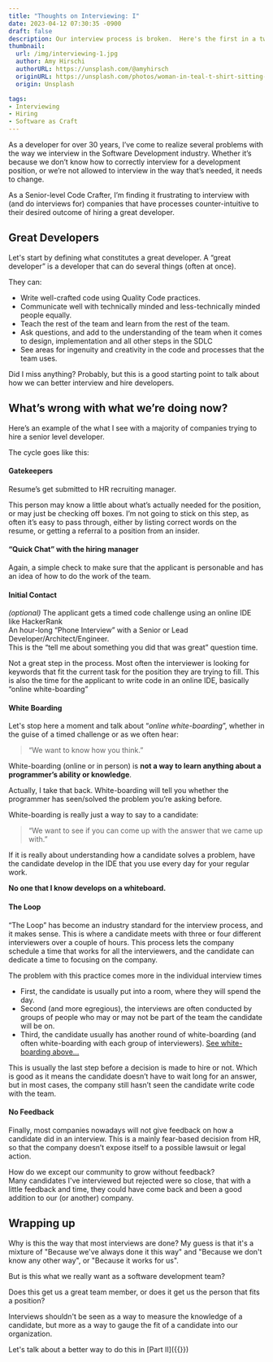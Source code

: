 ```yaml
---
title: "Thoughts on Interviewing: I"
date: 2023-04-12 07:30:35 -0900
draft: false
description: Our interview process is broken.  Here's the first in a two-part series on my observations and ideas to fix the process.
thumbnail:
  url: /img/interviewing-1.jpg
  author: Amy Hirschi
  authorURL: https://unsplash.com/@amyhirsch
  originURL: https://unsplash.com/photos/woman-in-teal-t-shirt-sitting-beside-woman-in-suit-jacket-JaoVGh5aJ3E
  origin: Unsplash

tags:
- Interviewing
- Hiring
- Software as Craft
---
```


As a developer for over 30 years, I’ve come to realize several problems with the way we interview in the Software
Development industry. Whether it’s because we don’t know how to correctly interview for a development position, or we’re
not allowed to interview in the way that’s needed, it needs to change.

As a Senior-level Code Crafter, I’m finding it frustrating to interview with (and do interviews for) companies that have
processes counter-intuitive to their desired outcome of hiring a great developer.

## Great Developers

Let's start by defining what constitutes a great developer. A “great developer” is a developer that can do several
things (often at once).

They can:

- Write well-crafted code using Quality Code practices.
- Communicate well with technically minded and less-technically minded people equally.
- Teach the rest of the team and learn from the rest of the team.
- Ask questions, and add to the understanding of the team when it comes to design, implementation and all other steps in
  the SDLC
- See areas for ingenuity and creativity in the code and processes that the team uses.

Did I miss anything? Probably, but this is a good starting point to talk about how we can better interview and hire
developers.

## What’s wrong with what we’re doing now?

Here’s an example of the what I see with a majority of companies trying to hire a senior level developer.

The cycle goes like this:

#### Gatekeepers

Resume’s get submitted to HR recruiting manager.

This person may know a little about what’s actually needed for the position, or may just be checking off boxes.
I’m not going to stick on this step, as often it’s easy to pass through, either by listing correct words on the resume,
or getting a referral to a position from an insider.

#### “Quick Chat” with the hiring manager

Again, a simple check to make sure that the applicant is personable and has an idea of how to do the work of the team.

#### Initial Contact

_(optional)_ The applicant gets a timed code challenge using an online IDE like HackerRank  
An hour-long “Phone Interview” with a Senior or Lead Developer/Architect/Engineer.  
This is the “tell me about something you did that was great” question time.

Not a great step in the process. Most often the interviewer is looking for keywords that fit the current task for the
position they are trying to fill. This is also the time for the applicant to write code in an online IDE, basically
“online white-boarding”

#### White Boarding

Let's stop here a moment and talk about “_online white-boarding_”, whether in the guise of a timed challenge or as we
often hear:
> “We want to know how you think.”

White-boarding (online or in person) is **not a way to learn anything about a programmer’s ability or knowledge**.

Actually, I take that back. White-boarding will tell you whether the programmer has seen/solved the problem you’re
asking before.

White-boarding is really just a way to say to a candidate:

> “We want to see if you can come up with the answer that we came up with.”

If it is really about understanding how a candidate solves a problem, have the candidate develop in the IDE that you use
every day for your regular work.

**No one that I know develops on a whiteboard.**

#### The Loop

“The Loop” has become an industry standard for the interview process, and it makes sense. This is where a candidate
meets with three or four different interviewers over a couple of hours. This process lets the company schedule a time
that works for all the interviewers, and the candidate can dedicate a time to focusing on the company.

The problem with this practice comes more in the individual interview times

- First, the candidate is usually put into a room, where they will spend the day.
- Second (and more egregious), the interviews are often conducted by groups of people who may or may not be part of the
  team the candidate will be on.
- Third, the candidate usually has another round of white-boarding (and often white-boarding with each group of
  interviewers). [See white-boarding above…](#white-boarding)

This is usually the last step before a decision is made to hire or not.
Which is good as it means the candidate doesn’t have to wait long for an answer,
but in most cases, the company still hasn’t seen the candidate write code with the team.

#### No Feedback

Finally, most companies nowadays will not give feedback on how a candidate did in an interview.
This is a mainly fear-based decision from HR, so that the company doesn’t expose itself to a possible lawsuit or legal
action.

How do we except our community to grow without feedback?  
Many candidates I've interviewed but rejected were so close, that with a little feedback and time, they could have come
back and been a good addition to our (or another) company.

## Wrapping up

Why is this the way that most interviews are done? My guess is that it's a mixture of "Because we've always done it this
way" and "Because we don't know any other way", or "Because it works for us".

But is this what we really want as a software development team?

Does this get us a great team member, or does it get us the person that fits a position?

Interviews shouldn't be seen as a way to measure the knowledge of a candidate, but more as a way to gauge the fit of a
candidate into our organization.

Let's talk about a better way to do this in [Part II]({{<relref thoughtsoninterviewing-2>}})


